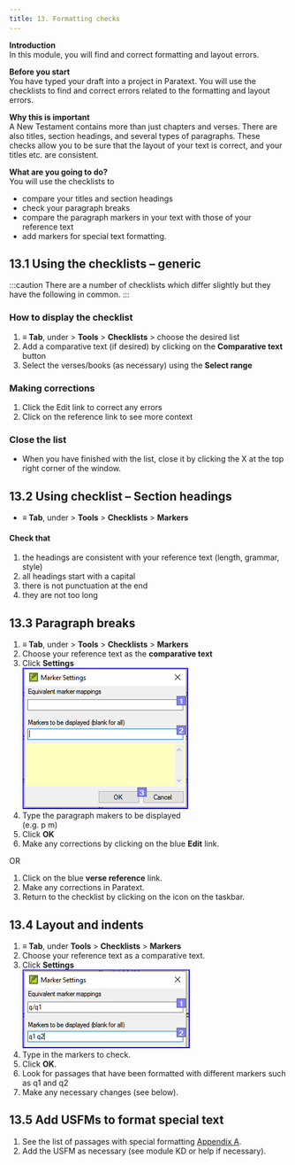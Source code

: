 ```yaml
---
title: 13. Formatting checks
---
```

**Introduction**  
In this module, you will find and correct formatting and layout errors.

**Before you start**  
You have typed your draft into a project in Paratext. You will use the checklists to find and correct errors related to the formatting and layout errors.

**Why this is important**  
A New Testament contains more than just chapters and verses. There are also titles, section headings, and several types of paragraphs. These checks allow you to be sure that the layout of your text is correct, and your titles etc. are consistent.

**What are you going to do?**  
You will use the checklists to

-  compare your titles and section headings
-  check your paragraph breaks
-  compare the paragraph markers in your text with those of your reference text
-  add markers for special text formatting.

## 13.1 Using the checklists – generic
:::caution
There are a number of checklists which differ slightly but they have the following in common.
:::

### How to display the checklist
1.  **≡ Tab**, under \> **Tools** \> **Checklists** \> choose the desired list
1.  Add a comparative text (if desired) by clicking on the **Comparative text** button
1.  Select the verses/books (as necessary) using the **Select range**

### Making corrections
1.  Click the Edit link to correct any errors
1.  Click on the reference link to see more context

### Close the list
-  When you have finished with the list, close it by clicking the X at the top right corner of the window.

## 13.2 Using checklist – Section headings
-  **≡ Tab**, under \> **Tools** \> **Checklists** \> **Markers**

#### Check that  
1.  the headings are consistent with your reference text (length, grammar, style)
2.  all headings start with a capital
3.  there is not punctuation at the end
4.  they are not too long


## 13.3 Paragraph breaks
1.  **≡ Tab**, under \> **Tools** \> **Checklists** \> **Markers**
1.  Choose your reference text as the **comparative text**
1.  Click **Settings**  
    ![](../media/65f9db30b2456f60357c7ec00051f91c.png)
1.  Type the paragraph makers to be displayed  
    (e.g. p m)
1.  Click **OK**
1.  Make any corrections by clicking on the blue **Edit** link.

OR

1.  Click on the blue **verse reference** link.
1.  Make any corrections in Paratext.
1.  Return to the checklist by clicking on the icon on the taskbar.

## 13.4 Layout and indents
1.  **≡ Tab**, under **Tools** \> **Checklists** \> **Markers**
1.  Choose your reference text as a comparative text.
1.  Click **Settings**  
    ![](../media/4d7fb5194d8f330907ee17d34cc7ab19.png)
1.  Type in the markers to check.
1.  Click **OK**.
1.  Look for passages that have been formatted with different markers such as q1 and q2
1.  Make any necessary changes (see below).

## 13.5 Add USFMs to format special text
1.  See the list of passages with special formatting [Appendix A](../08-Appendix/A.st.md).
1.  Add the USFM as necessary (see module KD or help if necessary).
